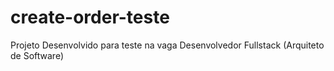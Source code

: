 # create-order-teste
Projeto Desenvolvido para teste na vaga Desenvolvedor Fullstack (Arquiteto de Software)
